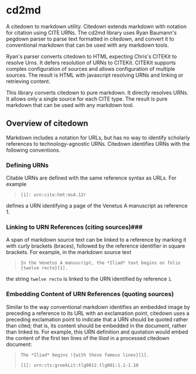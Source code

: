 
# cd2md #

A citedown to markdown utility.  Citedown extends markdown with notation for citation using CITE URNs.  The cd2md library uses Ryan Baumann's pegdown parser to parse text formatted in citedown, and convert it to conventional markdown that can be used with any markdown tools.

Ryan's parser converts citedown to HTML expecting Chris's CITEKit to resolve Urns.  It defers resolution of URNs to CITEKit.  CITEKit supports complex configuration of sources and allows configuration of multiple sources.  The result is HTML with javascript resolving URNs and linking or retrieving content.

This library converts citedown to pure markdown.  It directly resolves URNs.  It allows only a single source for each CITE type. The result is pure markdown that can be used with any markdown tool.



## Overview of citedown ##

Markdown includes a notation for URLs, but has no way to identify scholarly references to technology-agnostic URNs.  Citedown identifies URNs with the following conventions.

### Defining URNs ###

Citable URNs are defined with the same reference syntax as URLs.  For example

> `[1]: urn:cite:hmt:msA.12r`

defines a URN identifying a page of the Venetus A manuscript as reference 1.

### Linking to URN References (citing sources)###

A span of markdown source text can be linked to a reference by marking it with curly brackets (braces), followed by the reference identifier in square brackets.  For example, in the markdown source text

> `In the Venetus A manuscript, the *Iliad* text begins on folio {twelve recto}[1].`

the string `twelve recto` is linked to the URN identified by reference `1`.

### Embedding Content of URN References (quoting sources) ###

Similar to the way conventional markdown identifies an embedded image by preceding a reference to its URL with an exclamation point, citedown uses a preceding exclamation point to indicate that a URN should be quoted rather than cited;  that is, its content should be embedded in the document, rather than linked to.  For example, this URN definition and quotation would embed the content of the first ten lines of the *Iliad* in a processed citedown document:

> `The *Iliad* begins !{with these famous lines}[1].`
>
> `[1]: urn:cts:greekLit:tlg0012.tlg001:1.1-1.10`






